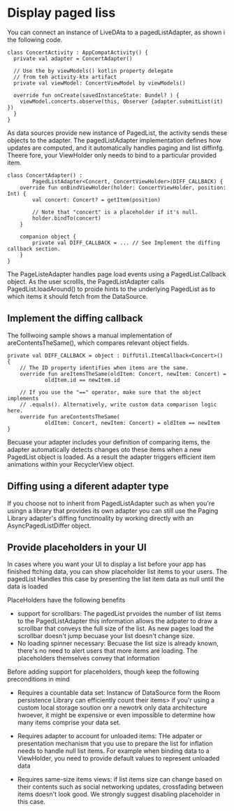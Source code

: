 # Display paged liss
You can connect an instance of LiveDAta<PagedList> to a pagedListAdapter, as shown i the following code. 

```
class ConcertActivity : AppCompatActivity() {
  private val adapter = ConcertAdapter()
  
  // Use the by viewModels() kotlin property delegate
  // from teh activity-ktx artifact
  private val viewModel: ConcertViewModel by viewModels()
  
  override fun onCreate(savedInstanceState: Bundel? ) {
    viewModel.concerts.observe(this, Observer {adapter.submitList(it) })
  }
}

```

As data sources provide new instance of PagedList, the activity sends these objects to the adapter. The pagedListAdapter implementation defines how updates are computed, and it automatically handles paging and list diffinfg. Theere fore, your ViewHolder only needs to bind to a particular provided item.  
```
class ConcertAdapter() :
        PagedListAdapter<Concert, ConcertViewHolder>(DIFF_CALLBACK) {
    override fun onBindViewHolder(holder: ConcertViewHolder, position: Int) {
        val concert: Concert? = getItem(position)

        // Note that "concert" is a placeholder if it's null.
        holder.bindTo(concert)
    }

    companion object {
        private val DIFF_CALLBACK = ... // See Implement the diffing callback section.
    }
}

```
The PageListeAdapter handles page load events using a PagedList.Callback object. As the user scrollls, the PagedListAdapter calls PagedList.loadAround() to proide hints to the underlying PagedList as to which items it should fetch from the DataSource. 


## Implement the diffing callback
The folllwoing sample shows a manual implementation of areContentsTheSame(), which compares relevant object fields. 
```
private val DIFF_CALLBACK = object : DiffUtil.ItemCallback<Concert>() {
    // The ID property identifies when items are the same.
    override fun areItemsTheSame(oldItem: Concert, newItem: Concert) =
            oldItem.id == newItem.id

    // If you use the "==" operator, make sure that the object implements
    // .equals(). Alternatively, write custom data comparison logic here.
    override fun areContentsTheSame(
            oldItem: Concert, newItem: Concert) = oldItem == newItem
}
```

Becuase your adapter includes your definition of comparing items, the adapter automatically detects changes oto these items when a new PagedList object is loaded. As a result the adapter triggers efficient item animations within your RecyclerView object. 

## Diffing using a diferent adapter type
If you choose not to inherit from PagedListAdapter such as when you're usingn a library that provides its own adapter you can still use the Paging Library adapter's diffing functinoality by working directly with an AsyncPagedListDiffer object. 

## Provide placeholders in your UI
In cases where you want your UI to display a list before your app has finished ftching data, you can show placeholder list items to your users. The pagedList Handles this case by presenting the list item data as null until the data is loaded

PlaceHolders have the following benefits
- support for scrollbars: The pagedList prvoides the number of list items to the PagedListAdapter this information allows the adpater to draw a scrollbar that conveys the full size of the list. As new pages load the scrollbar doesn't jump becuase your list doesn't change size.
- No loading spinner necessary: Becuase the list size is already known, there's no need to alert users that more items are loading. The placeholders themselves convey that information

Before adding support for placeholders, though keep the following preconditions in mind
- Requires a countable data set: Instancw of DataSource form the Room persistence Library can efficiently count their items> if you'r using a custom local storage soution onr a newotrk only data architecture hwoever, it might be expensive or even impossible to determine how many items comprise your data set. 

- Requires adapter to account for unloaded items: THe adpater or presentation mechanism that you use to prepare the list for inflation needs to handle null list items. For example when binding data to a ViewHolder, you need to provide default values to represent unloaded data

- Requires same-size items views: if list items size can change based on their contents such as social networking updates, crossfading between items doesn't look good. We strongly suggest disabling placeholder in this case. 

